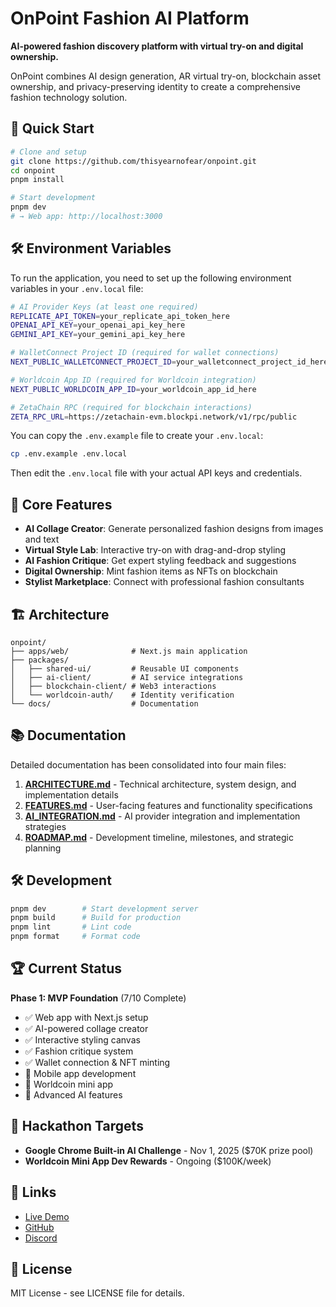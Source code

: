 # OnPoint Fashion AI Platform

**AI-powered fashion discovery platform with virtual try-on and digital ownership.**

OnPoint combines AI design generation, AR virtual try-on, blockchain asset ownership, and privacy-preserving identity to create a comprehensive fashion technology solution.

## 🚀 Quick Start

```bash
# Clone and setup
git clone https://github.com/thisyearnofear/onpoint.git
cd onpoint
pnpm install

# Start development
pnpm dev
# → Web app: http://localhost:3000
```

## 🛠️ Environment Variables

To run the application, you need to set up the following environment variables in your `.env.local` file:

```bash
# AI Provider Keys (at least one required)
REPLICATE_API_TOKEN=your_replicate_api_token_here
OPENAI_API_KEY=your_openai_api_key_here
GEMINI_API_KEY=your_gemini_api_key_here

# WalletConnect Project ID (required for wallet connections)
NEXT_PUBLIC_WALLETCONNECT_PROJECT_ID=your_walletconnect_project_id_here

# Worldcoin App ID (required for Worldcoin integration)
NEXT_PUBLIC_WORLDCOIN_APP_ID=your_worldcoin_app_id_here

# ZetaChain RPC (required for blockchain interactions)
ZETA_RPC_URL=https://zetachain-evm.blockpi.network/v1/rpc/public
```

You can copy the `.env.example` file to create your `.env.local`:

```bash
cp .env.example .env.local
```

Then edit the `.env.local` file with your actual API keys and credentials.

## 🎯 Core Features

- **AI Collage Creator**: Generate personalized fashion designs from images and text
- **Virtual Style Lab**: Interactive try-on with drag-and-drop styling
- **AI Fashion Critique**: Get expert styling feedback and suggestions
- **Digital Ownership**: Mint fashion items as NFTs on blockchain
- **Stylist Marketplace**: Connect with professional fashion consultants

## 🏗️ Architecture

```
onpoint/
├── apps/web/              # Next.js main application
├── packages/
│   ├── shared-ui/         # Reusable UI components
│   ├── ai-client/         # AI service integrations
│   ├── blockchain-client/ # Web3 interactions
│   └── worldcoin-auth/    # Identity verification
└── docs/                  # Documentation
```

## 📚 Documentation

Detailed documentation has been consolidated into four main files:

1. **[ARCHITECTURE.md](docs/ARCHITECTURE.md)** - Technical architecture, system design, and implementation details
2. **[FEATURES.md](docs/FEATURES.md)** - User-facing features and functionality specifications
3. **[AI_INTEGRATION.md](docs/AI_INTEGRATION.md)** - AI provider integration and implementation strategies
4. **[ROADMAP.md](docs/ROADMAP.md)** - Development timeline, milestones, and strategic planning

## 🛠️ Development

```bash
pnpm dev        # Start development server
pnpm build      # Build for production
pnpm lint       # Lint code
pnpm format     # Format code
```

## 🏆 Current Status

**Phase 1: MVP Foundation** (7/10 Complete)
- ✅ Web app with Next.js setup
- ✅ AI-powered collage creator
- ✅ Interactive styling canvas
- ✅ Fashion critique system
- ✅ Wallet connection & NFT minting
- 🔄 Mobile app development
- 🔄 Worldcoin mini app
- 🔄 Advanced AI features

## 🎯 Hackathon Targets

- **Google Chrome Built-in AI Challenge** - Nov 1, 2025 ($70K prize pool)
- **Worldcoin Mini App Dev Rewards** - Ongoing ($100K/week)

## 🔗 Links

- [Live Demo](https://onpoint.app)
- [GitHub](https://github.com/thisyearnofear/onpoint)
- [Discord](https://discord.gg/onpoint)

## 📄 License

MIT License - see LICENSE file for details.